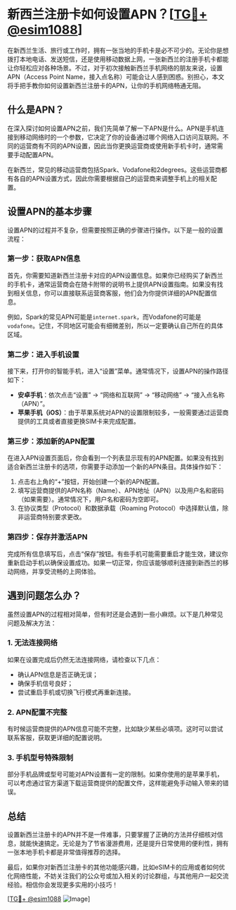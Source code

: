 # 新西兰注册卡如何设置APN？[[TG💪+ @esim1088](https://t.me/s/esim1088)]

在新西兰生活、旅行或工作时，拥有一张当地的手机卡是必不可少的。无论你是想拨打本地电话、发送短信，还是使用移动数据上网，一张新西兰的注册手机卡都能让你轻松应对各种场景。不过，对于初次接触新西兰手机网络的朋友来说，设置APN（Access Point Name，接入点名称）可能会让人感到困惑。别担心，本文将手把手教你如何设置新西兰注册卡的APN，让你的手机网络畅通无阻。

## 什么是APN？

在深入探讨如何设置APN之前，我们先简单了解一下APN是什么。APN是手机连接到移动网络时的一个参数，它决定了你的设备通过哪个网络入口访问互联网。不同的运营商有不同的APN设置，因此当你更换运营商或使用新手机卡时，通常需要手动配置APN。

在新西兰，常见的移动运营商包括Spark、Vodafone和2degrees。这些运营商都有各自的APN设置方式，因此你需要根据自己的运营商来调整手机上的相关配置。

## 设置APN的基本步骤

设置APN的过程并不复杂，但需要按照正确的步骤进行操作。以下是一般的设置流程：

### 第一步：获取APN信息

首先，你需要知道新西兰注册卡对应的APN设置信息。如果你已经购买了新西兰的手机卡，通常运营商会在随卡附带的说明书上提供APN设置指南。如果没有找到相关信息，你可以直接联系运营商客服，他们会为你提供详细的APN配置信息。

例如，Spark的常见APN可能是`internet.spark`，而Vodafone的可能是`vodafone`。记住，不同地区可能会有细微差别，所以一定要确认自己所在的具体区域。

### 第二步：进入手机设置

接下来，打开你的智能手机，进入“设置”菜单。通常情况下，设置APN的操作路径如下：

- **安卓手机**：依次点击“设置” → “网络和互联网” → “移动网络” → “接入点名称（APN）”。
- **苹果手机（iOS）**：由于苹果系统对APN的设置限制较多，一般需要通过运营商提供的工具或者直接更换SIM卡来完成配置。

### 第三步：添加新的APN配置

在进入APN设置页面后，你会看到一个列表显示现有的APN配置。如果没有找到适合新西兰注册卡的选项，你需要手动添加一个新的APN条目。具体操作如下：

1. 点击右上角的“+”按钮，开始创建一个新的APN配置。
2. 填写运营商提供的APN名称（Name）、APN地址（APN）以及用户名和密码（如果需要）。通常情况下，用户名和密码为空即可。
3. 在协议类型（Protocol）和数据承载（Roaming Protocol）中选择默认值，除非运营商特别要求更改。

### 第四步：保存并激活APN

完成所有信息填写后，点击“保存”按钮。有些手机可能需要重启才能生效，建议你重新启动手机以确保设置成功。如果一切正常，你应该能够顺利连接到新西兰的移动网络，并享受流畅的上网体验。

## 遇到问题怎么办？

虽然设置APN的过程相对简单，但有时还是会遇到一些小麻烦。以下是几种常见问题及解决方法：

### 1. 无法连接网络

如果在设置完成后仍然无法连接网络，请检查以下几点：
- 确认APN信息是否正确无误；
- 确保手机信号良好；
- 尝试重启手机或切换飞行模式再重新连接。

### 2. APN配置不完整

有时候运营商提供的APN信息可能不完整，比如缺少某些必填项。这时可以尝试联系客服，获取更详细的配置说明。

### 3. 手机型号特殊限制

部分手机品牌或型号可能对APN设置有一定的限制。如果你使用的是苹果手机，可以考虑通过官方渠道下载运营商提供的配置文件，这样能避免手动输入带来的错误。

## 总结

设置新西兰注册卡的APN并不是一件难事，只要掌握了正确的方法并仔细核对信息，就能快速搞定。无论是为了节省漫游费用，还是提升日常使用的便利性，拥有一张本地手机卡都是非常值得推荐的选择。

最后，如果你对新西兰注册卡的其他功能感兴趣，比如eSIM卡的应用或者如何优化网络性能，不妨关注我们的公众号或加入相关的讨论群组，与其他用户一起交流经验。相信你会发现更多实用的小技巧！

[[TG💪+ @esim1088](https://t.me/s/esim1088) ![Image](https://i.postimg.cc/4NQfJmqS/Snipaste-2025-05-13-00-14-12.png)]